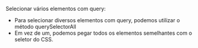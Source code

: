 Selecionar vários elementos com query:

- Para selecionar diversos elementos com query, podemos utilizar o método querySelectorAll
- Em vez de um, podemos pegar todos os elementos semelhantes com o seletor do CSS.